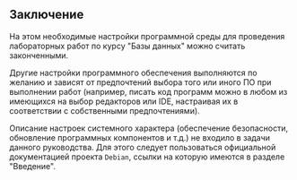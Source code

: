 ## Заключение ##

На этом необходимые настройки программной среды для проведения 
лабораторных работ по курсу "Базы данных" можно считать законченными.

Другие настройки программного обеспечения выполняются по желанию и 
зависят от предпочтений выбора того или иного ПО при выполнении работ 
(например, писать код программ можно в любом из имеющихся на выбор 
редакторов или IDE, настраивая их в соответствии с собственными 
предпочтениями).

Описание настроек системного характера (обеспечение безопасности, 
обновление программных компонентов и т.д.) не входило в задачи данного 
руководства. Для этого следует пользоваться официальной документацией 
проекта `Debian`, ссылки на которую имеются в разделе "Введение".
